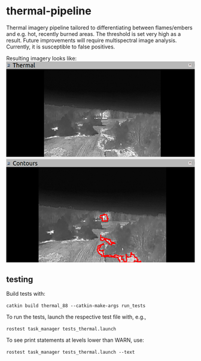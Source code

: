 # thermal-pipeline

Thermal imagery pipeline tailored to differentiating between flames/embers and e.g. hot, recently burned areas. The threshold is set very high as a result. Future improvements will require multispectral image analysis. Currently, it is susceptible to false positives.

Resulting imagery looks like:
![](images/thermal-fire3.png)

## testing

Build tests with:

`catkin build thermal_88 --catkin-make-args run_tests`

To run the tests, launch the respective test file with, e.g.,

`rostest task_manager tests_thermal.launch`

To see print statements at levels lower than WARN, use:

`rostest task_manager tests_thermal.launch --text`